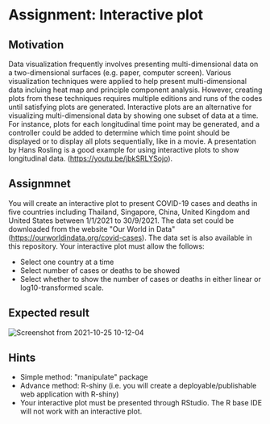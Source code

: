 # Assignment: Interactive plot
## Motivation
Data visualization frequently involves presenting multi-dimensional data on a two-dimensional surfaces (e.g. paper, computer screen). Various visualization techniques were applied to help present multi-dimensional data incluing heat map and principle component analysis. However, creating plots from these techniques requires multiple editions and runs of the codes until satisfying plots are generated. 
Interactive plots are an alternative for visualizing multi-dimensional data by showing one subset of data at a time. For instance, plots for each longitudinal time point may be generated, and a controller could be added to determine which time point should be displayed or to display all plots sequentially, like in a movie. A presentation by Hans Rosling is a good example for using interactive plots to show longitudinal data. (https://youtu.be/jbkSRLYSojo).

## Assignmnet
You will create an interactive plot to present COVID-19 cases and deaths in five countries including Thailand, Singapore, China, United Kingdom and United States between 1/1/2021 to 30/9/2021. The data set could be downloaded from the website "Our World in Data" (https://ourworldindata.org/covid-cases). The data set is also available in this repository.
Your interactive plot must allow the follows:
- Select one country at a time
- Select number of cases or deaths to be showed
- Select whether to show the number of cases or deaths in either linear or log10-transformed scale.


## Expected result
![Screenshot from 2021-10-25 10-12-04](https://user-images.githubusercontent.com/9914505/138635811-5f5e928d-af19-468e-bad3-cef17f1367d5.png)

## Hints
- Simple method: "manipulate" package
- Advance method: R-shiny (i.e. you will create a deployable/publishable web application with R-shiny)
- Your interactive plot must be presented through RStudio. The R base IDE will not work with an interactive plot.

